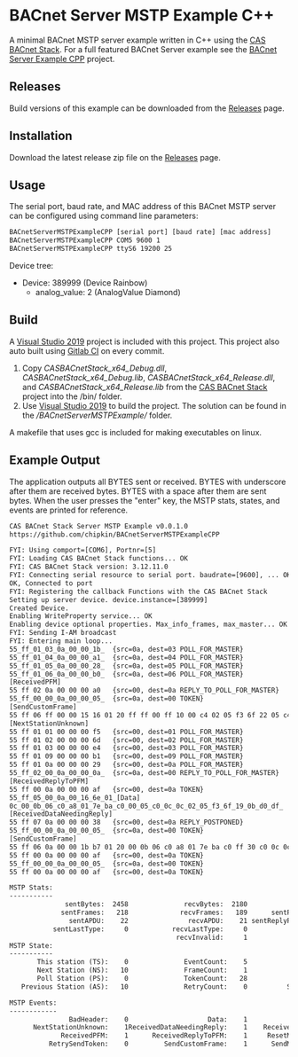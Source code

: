 # BACnet Server MSTP Example C++

A minimal BACnet MSTP server example written in C++ using the [CAS BACnet Stack](https://store.chipkin.com/services/stacks/bacnet-stack). For a full featured BACnet Server example see the [BACnet Server Example CPP](https://github.com/chipkin/BACnetServerExampleCPP) project.

## Releases

Build versions of this example can be downloaded from the [Releases](https://github.com/chipkin/BACnetServerMSTPExampleCPP/releases) page.

## Installation

Download the latest release zip file on the [Releases](https://github.com/chipkin/BACnetServerMSTPExampleCPP/releases) page.

## Usage

The serial port, baud rate, and MAC address of this BACnet MSTP server can be configured using command line parameters:

```bash
BACnetServerMSTPExampleCPP [serial port] [baud rate] [mac address]
BACnetServerMSTPExampleCPP COM5 9600 1
BACnetServerMSTPExampleCPP ttyS6 19200 25
```

Device tree:

- Device: 389999 (Device Rainbow)
  - analog_value: 2 (AnalogValue Diamond)

## Build

A [Visual Studio 2019](https://visualstudio.microsoft.com/downloads/) project is included with this project. This project also auto built using [Gitlab CI](https://docs.gitlab.com/ee/ci/) on every commit.

1. Copy *CASBACnetStack_x64_Debug.dll*, *CASBACnetStack_x64_Debug.lib*, *CASBACnetStack_x64_Release.dll*, and *CASBACnetStack_x64_Release.lib* from the [CAS BACnet Stack](https://store.chipkin.com/services/stacks/bacnet-stack) project into the /bin/ folder.
2. Use [Visual Studio 2019](https://visualstudio.microsoft.com/vs/) to build the project. The solution can be found in the */BACnetServerMSTPExample/* folder.

A makefile that uses gcc is included for making executables on linux.

## Example Output

The application outputs all BYTES sent or received. BYTES with underscore after them are received bytes. BYTES with a space after them are sent bytes. When the user presses the "enter" key, the MSTP stats, states, and events are printed for reference.

```txt
CAS BACnet Stack Server MSTP Example v0.0.1.0
https://github.com/chipkin/BACnetServerMSTPExampleCPP

FYI: Using comport=[COM6], Portnr=[5]
FYI: Loading CAS BACnet Stack functions... OK
FYI: CAS BACnet Stack version: 3.12.11.0
FYI: Connecting serial resource to serial port. baudrate=[9600], ... OK
OK, Connected to port
FYI: Registering the callback Functions with the CAS BACnet Stack
Setting up server device. device.instance=[389999]
Created Device.
Enabling WriteProperty service... OK
Enabling device optional properties. Max_info_frames, max_master... OK
FYI: Sending I-AM broadcast
FYI: Entering main loop...
55_ff_01_03_0a_00_00_1b_  {src=0a, dest=03 POLL_FOR_MASTER}
55_ff_01_04_0a_00_00_a1_  {src=0a, dest=04 POLL_FOR_MASTER}
55_ff_01_05_0a_00_00_28_  {src=0a, dest=05 POLL_FOR_MASTER}
55_ff_01_06_0a_00_00_b0_  {src=0a, dest=06 POLL_FOR_MASTER}
[ReceivedPFM]
55 ff 02 0a 00 00 00 a0   {src=00, dest=0a REPLY_TO_POLL_FOR_MASTER}
55_ff_00_00_0a_00_00_05_  {src=0a, dest=00 TOKEN}
[SendCustomFrame]
55 ff 06 ff 00 00 15 16 01 20 ff ff 00 ff 10 00 c4 02 05 f3 6f 22 05 c4 91 03 22 01 85 ec 0c   {src=00, dest=ff DATA_NOT_EXPECTING_REPLY}
[NextStationUnknown]
55 ff 01 01 00 00 00 f5   {src=00, dest=01 POLL_FOR_MASTER}
55 ff 01 02 00 00 00 6d   {src=00, dest=02 POLL_FOR_MASTER}
55 ff 01 03 00 00 00 e4   {src=00, dest=03 POLL_FOR_MASTER}
55 ff 01 09 00 00 00 b1   {src=00, dest=09 POLL_FOR_MASTER}
55 ff 01 0a 00 00 00 29   {src=00, dest=0a POLL_FOR_MASTER}
55_ff_02_00_0a_00_00_0a_  {src=0a, dest=00 REPLY_TO_POLL_FOR_MASTER}
[ReceivedReplyToPFM]
55 ff 00 0a 00 00 00 af   {src=00, dest=0a TOKEN}
55_ff_05_00_0a_00_16_6e_01_[Data]
0c_00_0b_06_c0_a8_01_7e_ba_c0_00_05_c0_0c_0c_02_05_f3_6f_19_0b_d0_df_  {src=0a, dest=00 DATA_EXPECTING_REPLY}
[ReceivedDataNeedingReply]
55 ff 07 0a 00 00 00 38   {src=00, dest=0a REPLY_POSTPONED}
55_ff_00_00_0a_00_00_05_  {src=0a, dest=00 TOKEN}
[SendCustomFrame]
55 ff 06 0a 00 00 1b b7 01 20 00 0b 06 c0 a8 01 7e ba c0 ff 30 c0 0c 0c 02 05 f3 6f 19 0b 3e 22 0b b8 3f 5a 4c   {src=00, dest=0a DATA_NOT_EXPECTING_REPLY}
55 ff 00 0a 00 00 00 af   {src=00, dest=0a TOKEN}
55_ff_00_00_0a_00_00_05_  {src=0a, dest=00 TOKEN}
55 ff 00 0a 00 00 00 af   {src=00, dest=0a TOKEN}

MSTP Stats:
-----------
              sentBytes:  2458              recvBytes:  2180             eatAnOctet:    17
             sentFrames:   218             recvFrames:   189      sentPollForMaster:    28
               sentAPDU:    22               recvAPDU:    21 sentReplyPollForMaster:     1
           sentLastType:     0           recvLastType:     0              sentToken:   146
                                          recvInvalid:     1               hasToken:     0
MSTP State:
-----------
       This station (TS):    0              EventCount:    5            master_state:    0
       Next Station (NS):   10              FrameCount:    1              recv_state:    2
       Poll Station (PS):    0              TokenCount:   28              SoleMaster:    0
   Previous Station (AS):   10              RetryCount:    0          SilenceTimerMS: 7384

MSTP Events:
------------
               BadHeader:    0                    Data:    1              EatAnOctet:    0
      NextStationUnknown:    1ReceivedDataNeedingReply:    1    ReceivedInvalidFrame:    0
             ReceivedPFM:    1      ReceivedReplyToPFM:    1     ResetMaintenancePFM:    2
          RetrySendToken:    0         SendCustomFrame:    1      SendMaintenancePFM:    1
```